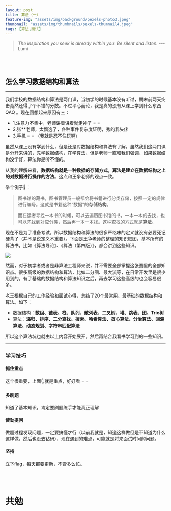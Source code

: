 ```yaml
---
layout: post
title: 算法（一）
feature-img: "assets/img/background/pexels-photo3.jpeg"
thumbnail: "assets/img/thumbnails/pexels-thumnail4.jpeg"
tags: [算法,面试]
---
```


> *The inspiration you seek is already within you. Be silent and listen.*                                     ---Lumi


<br><br>

## 怎么学习数据结构和算法
----


我们学校的数据结构和算法是两门课，当初学的时候基本没有听过，期末前两天突击竟然还得了个不错的分数。不过平心而论，我是真的没有从课上学到什么东西 QAQ 。现在回想起来原因有三：
* 1.注意力不集中，老师讲着讲着就走神了 = =
* 2.张**老师，太飘逸了，各种事件复杂度证明，秀的我头疼
* 3.手机 = = （我就是忍不住玩啊）

虽然从课上没有学到什么，但是还是对数据结构和算法有了解。虽然我们这两门课是分开来讲的，先学数据结构，在学算法，但是老师一直和我们强调，如果数据结构没学好，算法你是听不懂的。

从我的理解来看，**数据结构就是一种数据的存储方式，算法是建立在数据结构之上的对数据进行操作的方法**。这点和王争老师的观点一致。

举个例子🌰：
> 图书馆的藏书，图书管理员一般都会将书籍进行分类存储，按照一定的规律进行编号。这就是书籍这种“数据”的**存储结构**。
> 
> 而在读者寻找一本书的时候，可以去遍历图书馆的书，一本一本的去找，也可以先找到对应分类，然后再一本一本找。这种查找的方式就是**算法**。

现在不是为了准备考试，所以数据结构和算法的很多严格味的定义就没有必要死记硬背了（并不是说定义不重要）。下面是王争老师的整理的知识框图，基本所有的算法书，比如《算法导论》、《算法（第四版）》，都会讲到这些知识。

![](https://static001.geekbang.org/resource/image/d0/2e/d0120beb00391015ec38f887bb8c4c2e.jpg)

然而，对于初学者或者是非算法工程师来说，并不需要全部掌握这张图里的全部知识点。很多高级的数据结构和算法，比如二分图、最大流等，在日常开发里是很少用到的。有了基础的数据结构和算法知识之后，再去学习这些高级的也会容易很多。

老王根据自己的工作经验和面试心得，总结了20个最常用、最基础的数据结构和算法。如下：

* 数据结构：**数组、链表、栈、队列、散列表、二叉树、堆、跳表、图、Trie树**
* 算法：**递归、排序、二分查找、搜索、哈希算法、贪心算法、分治算法、回溯算法、动态规划、字符串匹配算法**

所以这个算法坑也就由以上内容开始展开，然后再结合我看书学习到的一些知识。

----
### 学习技巧

#### 抓住重点
这个很重要，上面👆就是重点，好好看 = =


#### 多刷题
知道了基本知识，肯定要刷题练手才能真正理解


#### 使劲提问
做题过程发现问题，一定要搞懂才行（以前我就是，知道这样做但是不知道为什么这样做，然后也没去钻研），现在遇到的难点，可能就是将来面试时问的问题。


#### 坚持

立下flag，每天都要更新，不管多么忙。

 <br><br>
# 共勉